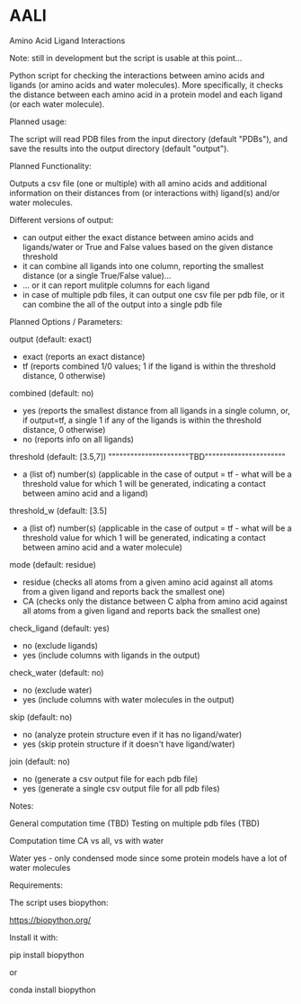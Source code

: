 # AALI

Amino Acid Ligand Interactions

Note: still in development but the script is usable at this point...

Python script for checking the interactions between amino acids and ligands (or amino acids and water molecules).
More specifically, it checks the distance between each amino acid in a protein model and each ligand (or each water molecule).

Planned usage:

The script will read PDB files from the input directory (default "PDBs"), and save the results into the output directory (default "output").

Planned Functionality:

Outputs a csv file (one or multiple) with all amino acids and additional information on their distances from (or interactions with) ligand(s) and/or water molecules.

Different versions of output:

- can output either the exact distance between amino acids and ligands/water or True and False values based on the given distance threshold
- it can combine all ligands into one column, reporting the smallest distance (or a single True/False value)...
- ... or it can report mulitple columns for each ligand
- in case of multiple pdb files, it can output one csv file per pdb file, or it can combine the all of the output into a single pdb file


Planned Options / Parameters:

output (default: exact)
  - exact (reports an exact distance)
  - tf (reports combined 1/0 values; 1 if the ligand is within the threshold distance, 0 otherwise)
  
combined (default: no)
  - yes (reports the smallest distance from all ligands in a single column, or, if output=tf, a single 1 if any of the ligands is within the threshold distance, 0 otherwise)
  - no (reports info on all ligands)
  
threshold (default: [3.5,7]) """"""""""""""""""""""TBD""""""""""""""""""""""
  - a (list of) number(s) (applicable in the case of output = tf - what will be a threshold value for which 1 will be generated, indicating a contact between amino acid and a ligand)
  
threshold_w (default: [3.5]
  - a (list of) number(s) (applicable in the case of output = tf - what will be a threshold value for which 1 will be generated, indicating a contact between amino acid and a water molecule)
  
mode (default: residue)
  - residue (checks all atoms from a given amino acid against all atoms from a given ligand and reports back the smallest one)
  - CA (checks only the distance between C alpha from amino acid against all atoms from a given ligand and reports back the smallest one)

check_ligand (default: yes)
  - no (exclude ligands)
  - yes (include columns with ligands in the output)

check_water (default: no)
  - no (exclude water)
  - yes (include columns with water molecules in the output)
  
skip (default: no)
  - no (analyze protein structure even if it has no ligand/water)
  - yes (skip protein structure if it doesn't have ligand/water)

join (default: no)
  - no (generate a csv output file for each pdb file)
  - yes (generate a single csv output file for all pdb files)
  

Notes:

General computation time (TBD)
Testing on multiple pdb files (TBD)

Computation time CA vs all, vs with water

Water yes - only condensed mode since some protein models have a lot of water molecules

Requirements:

The script uses biopython:

https://biopython.org/

Install it with:

pip install biopython

or

conda install biopython
